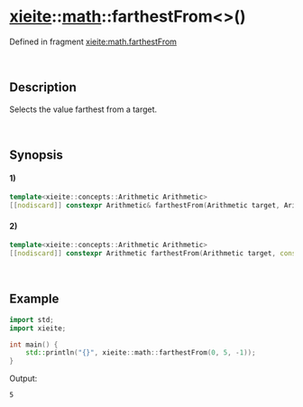 # [xieite](../../xieite.md)\:\:[math](../../math.md)\:\:farthestFrom\<\>\(\)
Defined in fragment [xieite:math.farthestFrom](../../../src/math/farthest_from.cpp)

&nbsp;

## Description
Selects the value farthest from a target.

&nbsp;

## Synopsis
#### 1)
```cpp
template<xieite::concepts::Arithmetic Arithmetic>
[[nodiscard]] constexpr Arithmetic& farthestFrom(Arithmetic target, Arithmetic& value1, Arithmetic& value2) noexcept;
```
#### 2)
```cpp
template<xieite::concepts::Arithmetic Arithmetic>
[[nodiscard]] constexpr Arithmetic farthestFrom(Arithmetic target, const Arithmetic& value1, const Arithmetic& value2) noexcept;
```

&nbsp;

## Example
```cpp
import std;
import xieite;

int main() {
    std::println("{}", xieite::math::farthestFrom(0, 5, -1));
}
```
Output:
```
5
```

